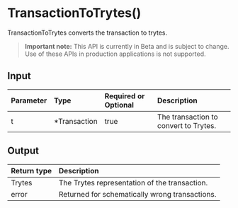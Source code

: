 # TransactionToTrytes()
TransactionToTrytes converts the transaction to trytes.
> **Important note:** This API is currently in Beta and is subject to change. Use of these APIs in production applications is not supported.


## Input

| Parameter       | Type | Required or Optional | Description |
|:---------------|:--------|:--------| :--------|
| t | *Transaction | true | The transaction to convert to Trytes.  |




## Output

| Return type     | Description |
|:---------------|:--------|
| Trytes | The Trytes representation of the transaction. |
| error | Returned for schematically wrong transactions. |



